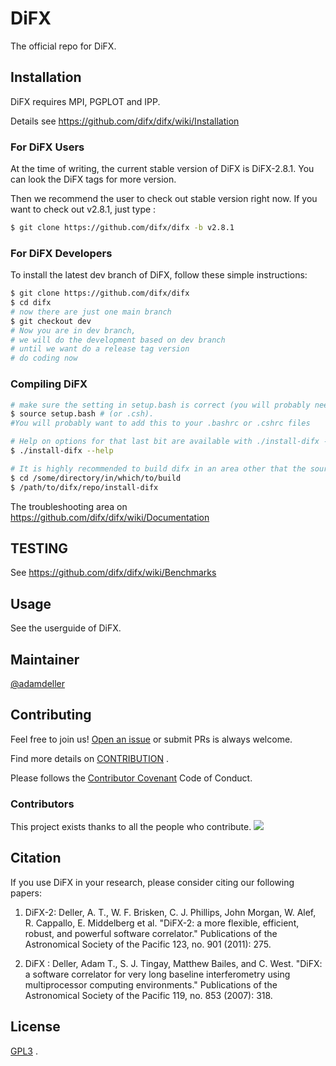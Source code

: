 # DiFX

The official repo for DiFX.

## Installation

DiFX requires MPI, PGPLOT and IPP.

Details see https://github.com/difx/difx/wiki/Installation

### For DiFX Users

At the time of writing, the current stable version of DiFX is DiFX-2.8.1. You can look the DiFX tags for more version.

Then we recommend the user to check out stable version right now. If you want to check out v2.8.1, just type :

```bash
$ git clone https://github.com/difx/difx -b v2.8.1
```

### For DiFX Developers

To install the latest dev branch of DiFX, follow these simple instructions:

```bash
$ git clone https://github.com/difx/difx
$ cd difx
# now there are just one main branch
$ git checkout dev
# Now you are in dev branch, 
# we will do the development based on dev branch
# until we want do a release tag version
# do coding now
```



### Compiling DiFX



```bash
# make sure the setting in setup.bash is correct (you will probably need to modify e.g. IPPROOT, MPICXX, etc)
$ source setup.bash # (or .csh). 
#You will probably want to add this to your .bashrc or .cshrc files

# Help on options for that last bit are available with ./install-difx --help.
$ ./install-difx --help

# It is highly recommended to build difx in an area other that the source tree (to avoid adding many untracked files)
$ cd /some/directory/in/which/to/build
$ /path/to/difx/repo/install-difx
```



The troubleshooting area on https://github.com/difx/difx/wiki/Documentation

## TESTING

See https://github.com/difx/difx/wiki/Benchmarks

## Usage

See the userguide of DiFX.



## Maintainer

[@adamdeller](https://github.com/adamdeller)



## Contributing

Feel free to join us!  [Open an issue](https://github.com/difx/difx/issues/new) or submit PRs is always welcome.

Find more details on [CONTRIBUTION](https://github.com/difx/difx/blob/main/CONTRIBUTION.md) .



Please follows the [Contributor Covenant](http://contributor-covenant.org/version/1/3/0/) Code of Conduct.

### Contributors

This project exists thanks to all the people who contribute. 
<a href="https://github.com/difx/difx/graphs/contributors"><img src="https://opencollective.com/difx/contributors.svg?width=890&button=false" /></a>


## Citation

If you use DiFX in your research, please consider citing our following papers:

1. DiFX-2: Deller, A. T., W. F. Brisken, C. J. Phillips, John Morgan, W. Alef, R. Cappallo, E. Middelberg et al. "DiFX-2: a more flexible, efficient, robust, and powerful software correlator." Publications of the Astronomical Society of the Pacific 123, no. 901 (2011): 275.

2. DiFX : Deller, Adam T., S. J. Tingay, Matthew Bailes, and C. West. "DiFX: a software correlator for very long baseline interferometry using multiprocessor computing environments." Publications of the Astronomical Society of the Pacific 119, no. 853 (2007): 318.

## License

[GPL3](LICENSE.md) .
